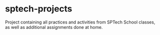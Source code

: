 # sptech-projects
Project containing all practices and activities from SPTech School classes, as well as additional assignments done at home.
